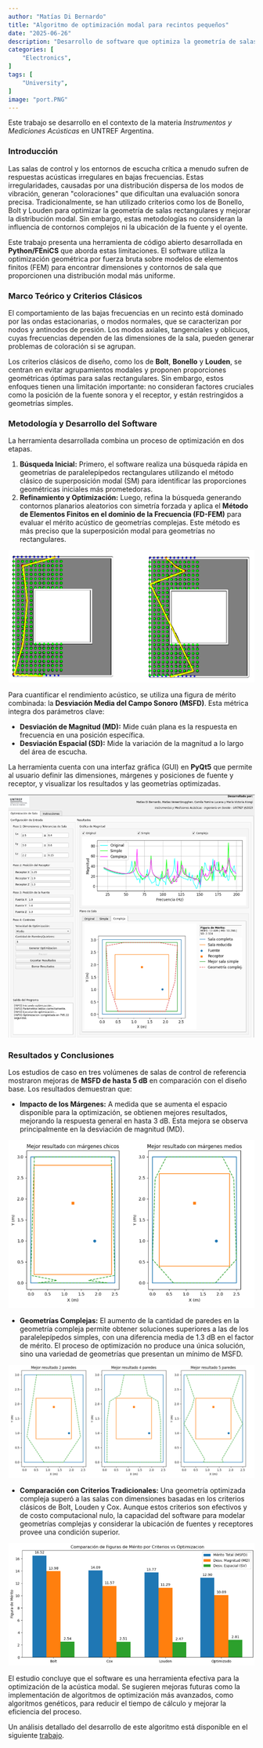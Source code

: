 ```yaml
---
author: "Matías Di Bernardo"
title: "Algoritmo de optimización modal para recintos pequeños"
date: "2025-06-26"
description: "Desarrollo de software que optimiza la geometría de salas usando FEM para la simulación acústica y algorítmos genéticos para la optimización."
categories: [
    "Electronics",
]
tags: [
    "University",
]
image: "port.PNG"
---
```


Este trabajo se desarrollo en el contexto de la materia *Instrumentos y Mediciones Acústicas* en UNTREF Argentina.
### **Introducción**

Las salas de control y los entornos de escucha crítica a menudo sufren de respuestas acústicas irregulares en bajas frecuencias. Estas irregularidades, causadas por una distribución dispersa de los modos de vibración, generan "coloraciones" que dificultan una evaluación sonora precisa. Tradicionalmente, se han utilizado criterios como los de Bonello, Bolt y Louden para optimizar la geometría de salas rectangulares y mejorar la distribución modal. Sin embargo, estas metodologías no consideran la influencia de contornos complejos ni la ubicación de la fuente y el oyente.

Este trabajo presenta una herramienta de código abierto desarrollada en **Python/FEniCS** que aborda estas limitaciones. El software utiliza la optimización geométrica por fuerza bruta sobre modelos de elementos finitos (FEM) para encontrar dimensiones y contornos de sala que proporcionen una distribución modal más uniforme.

### **Marco Teórico y Criterios Clásicos**

El comportamiento de las bajas frecuencias en un recinto está dominado por las ondas estacionarias, o modos normales, que se caracterizan por nodos y antinodos de presión. Los modos axiales, tangenciales y oblicuos, cuyas frecuencias dependen de las dimensiones de la sala, pueden generar problemas de coloración si se agrupan.

Los criterios clásicos de diseño, como los de **Bolt**, **Bonello** y **Louden**, se centran en evitar agrupamientos modales y proponen proporciones geométricas óptimas para salas rectangulares. Sin embargo, estos enfoques tienen una limitación importante: no consideran factores cruciales como la posición de la fuente sonora y el receptor, y están restringidos a geometrías simples.

### **Metodología y Desarrollo del Software**

La herramienta desarrollada combina un proceso de optimización en dos etapas.

1.  **Búsqueda Inicial:** Primero, el software realiza una búsqueda rápida en geometrías de paralelepípedos rectangulares utilizando el método clásico de superposición modal (SM) para identificar las proporciones geométricas iniciales más prometedoras.
2.  **Refinamiento y Optimización:** Luego, refina la búsqueda generando contornos planarios aleatorios con simetría forzada y aplica el **Método de Elementos Finitos en el dominio de la Frecuencia (FD-FEM)** para evaluar el mérito acústico de geometrías complejas. Este método es más preciso que la superposición modal para geometrías no rectangulares.

![Generador de geometrías donde se presenta una geometría válida (izquierda) y un NO válida (derecha)](geom.PNG)

Para cuantificar el rendimiento acústico, se utiliza una figura de mérito combinada: la **Desviación Media del Campo Sonoro (MSFD)**. Esta métrica integra dos parámetros clave:
* **Desviación de Magnitud (MD):** Mide cuán plana es la respuesta en frecuencia en una posición específica.
* **Desviación Espacial (SD):** Mide la variación de la magnitud a lo largo del área de escucha.

La herramienta cuenta con una interfaz gráfica (GUI) en **PyQt5** que permite al usuario definir las dimensiones, márgenes y posiciones de fuente y receptor, y visualizar los resultados y las geometrías optimizadas.

![Captura de la GUI del programa](gui.PNG)

### **Resultados y Conclusiones**

Los estudios de caso en tres volúmenes de salas de control de referencia mostraron mejoras de **MSFD de hasta 5 dB** en comparación con el diseño base. Los resultados demuestran que:

* **Impacto de los Márgenes:** A medida que se aumenta el espacio disponible para la optimización, se obtienen mejores resultados, mejorando la respuesta general en hasta 3 dB. Esta mejora se observa principalmente en la desviación de magnitud (MD).

![Resultado de la optimización variando los márgenes](margenes.PNG)

* **Geometrías Complejas:** El aumento de la cantidad de paredes en la geometría compleja permite obtener soluciones superiores a las de los paralelepípedos simples, con una diferencia media de 1.3 dB en el factor de mérito. El proceso de optimización no produce una única solución, sino una variedad de geometrías que presentan un mínimo de MSFD.

![Resultado de la optimización variando la cantidad de paredes a generar](complex.PNG)

* **Comparación con Criterios Tradicionales:** Una geometría optimizada compleja superó a las salas con dimensiones basadas en los criterios clásicos de Bolt, Louden y Cox. Aunque estos criterios son efectivos y de costo computacional nulo, la capacidad del software para modelar geometrías complejas y considerar la ubicación de fuentes y receptores provee una condición superior.

![Comparación entre resultados clásicos de la literatura respecto a la solución de nuestro optimizador](compare.PNG)

El estudio concluye que el software es una herramienta efectiva para la optimización de la acústica modal. Se sugieren mejoras futuras como la implementación de algoritmos de optimización más avanzados, como algoritmos genéticos, para reducir el tiempo de cálculo y mejorar la eficiencia del proceso.

Un análisis detallado del desarrollo de este algoritmo está disponible en el siguiente [trabajo](https://drive.google.com/file/d/1bFloyBC-lmMt_NCkeMwyjXit8-o1ZzsZ/view?usp=sharing).